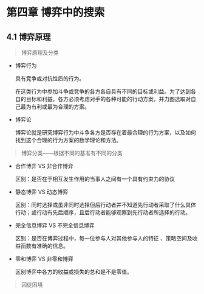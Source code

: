# 第四章 博弈中的搜索

## 4.1 博弈原理

> 博弈原理及分类

- 博弈行为

    具有竞争或对抗性质的行为。

    在这类行为中参加斗争或竞争的各方各自具有不同的目标或利益。为了达到各自的目标和利益，各方必须考虑对手的各种可能的行动方案，并力图选取对自己最为有利或最为合理的方案。

- 博弈论

    博弈论就是研究博弈行为中斗争各方是否存在着最合理的行为方案，以及如何找到这个合理的行为方案的数学理论和方法。

> 博弈分类——根据不同的基准有不同的分类

- 合作博弈 VS 非合作博弈

    区别：是否在于相互发生作用的当事人之间有一个具有约束力的协议

- 静态博弈 VS 动态博弈

    区别：同时选择或虽非同时选择但后行动者并不知道先行动者采取了什么具体行动；或行动有先后顺序，且后行动者能够观察到先行动者所选择的行动。

- 完全信息博弈 VS 不完全信息博弈

    区别：是否在博弈过程中，每一位参与人对其他参与人的特征 、策略空间及收益函数有准确的信息。

- 零和博弈 VS 非零和博弈

    区别博弈中各方的收益或损失的总和是不是零值。

> 囚徒困境

